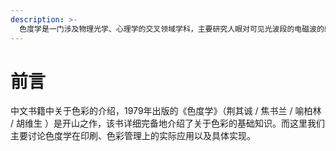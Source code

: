 ```yaml
---
description: >-
  色度学是一门涉及物理光学、心理学的交叉领域学科，主要研究人眼对可见光波段的电磁波的感知特性。即光如何使我们感知色彩，以及我们如何将这些特点运用于色彩复制、图像再现等实际应用中去。
---
```


# 前言

中文书籍中关于色彩的介绍，1979年出版的《色度学》（荆其诚 / 焦书兰 / 喻柏林 / 胡维生 ）是开山之作，该书详细完备地介绍了关于色彩的基础知识。而这里我们主要讨论色度学在印刷、色彩管理上的实际应用以及具体实现。

